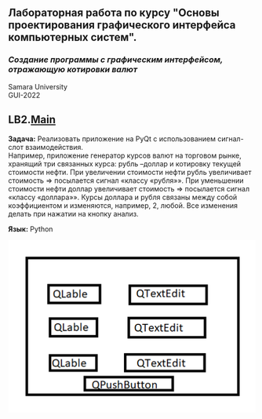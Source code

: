 ## Лабораторная работа по курсу "Основы проектирования графического интерфейса компьютерных систем".<br/>
### *Создание программы с графическим интерфейсом, отражающую котировки валют* <br/>
Samara University <br/>
GUI-2022

## LB2.[Main](https://github.com/Dark-MonkGI/GUI_Design_Fundamentals_SAMARA_UNIVERSITY/blob/main/L2_Exchange_rates/main_lab_work_2.py)

**Задача:** Реализовать приложение на PyQt с использованием сигнал-слот взаимодействия. <br/>
Например, приложение генератор курсов валют на торговом рынке, хранящий три связанных курса: рубль –доллар и котировку текущей стоимости нефти.
При увеличении стоимости нефти рубль увеличивает стоимость => посылается сигнал «классу «рубля»».
При уменьшении стоимости нефти доллар увеличивает стоимость => посылается сигнал «классу «доллара»».
Курсы доллара и рубля связаны между собой коэффициентом и изменяются, например, 2, любой.
Все изменения делать при нажатии на кнопку анализ.

**Язык:**  Python <br/> 

![logo](https://github.com/Dark-MonkGI/GUI_Design_Fundamentals_SAMARA_UNIVERSITY/blob/main/L2_Exchange_rates/Example.jpg)
